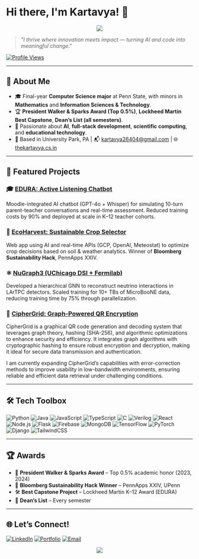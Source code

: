 # Hi there, I'm Kartavya! 👋

<p align="center">
  <img src="https://readme-typing-svg.herokuapp.com?font=Fira+Code&duration=4000&pause=1000&color=36BCF7&center=true&width=800&lines=Final-year+CS+student+%7C+AI+Researcher+%7C+Full-Stack+Engineer;Building+impactful+tech+for+education+%26+sustainability;Turning+research%2C+code%2C+and+creativity+into+reality."/>
</p>

> *"I thrive where innovation meets impact — turning AI and code into meaningful change."*

[![Profile Views](https://komarev.com/ghpvc/?username=Drkat0m&label=Profile%20views&color=0e75b6&style=flat)](https://thekartavya.cs.in)

---

## 🌟 About Me

- 🎓 Final-year **Computer Science major** at Penn State, with minors in **Mathematics** and **Information Sciences & Technology**.
- 🏆 **President Walker & Sparks Award (Top 0.5%)**, **Lockheed Martin Best Capstone**, **Dean’s List (all semesters)**.
- 🤖 Passionate about **AI**, **full-stack development**, **scientific computing**, and **educational technology**.
- 📍 Based in University Park, PA | 📬 [kartavya26404@gmail.com](mailto:kartavya26404@gmail.com) | 🌐 [thekartavya.cs.in](https://thekartavya.cs.in)

---

## 🚀 Featured Projects

### 🎓 [EDURA: Active Listening Chatbot](https://github.com/DrKat0m/EDURA)
Moodle-integrated AI chatbot (GPT-4o + Whisper) for simulating 10-turn parent-teacher conversations and real-time assessment. Reduced training costs by 90% and deployed at scale in K–12 teacher cohorts.

### 🌱 [EcoHarvest: Sustainable Crop Selector](https://github.com/DrKat0m/EcoHarvest)
Web app using AI and real-time APIs (GCP, OpenAI, Meteostat) to optimize crop decisions based on soil & weather analytics. Winner of **Bloomberg Sustainability Hack**, PennApps XXIV.

### ⚛️ [NuGraph3 (UChicago DSI + Fermilab)](https://github.com/nugraph/nugraph)
Developed a hierarchical GNN to reconstruct neutrino interactions in LArTPC detectors. Scaled training for 10+ TBs of MicroBooNE data, reducing training time by 75% through parallelization.

### 🔐 [CipherGrid: Graph-Powered QR Encryption](https://github.com/DrKat0m/Chipher-Grid)
CipherGrid is a graphical QR code generation and decoding system that leverages graph theory, hashing (SHA-256), and algorithmic optimizations to enhance security and efficiency. It integrates graph algorithms with cryptographic hashing to ensure robust encryption and decryption, making it ideal for secure data transmission and authentication.

I am currently expanding CipherGrid’s capabilities with error-correction methods to improve usability in low-bandwidth environments, ensuring reliable and efficient data retrieval under challenging conditions.

---

## 🛠️ Tech Toolbox

![Python](https://img.shields.io/badge/-Python-05122A?style=flat&logo=python)
![Java](https://img.shields.io/badge/-Java-007396?style=flat&logo=java)
![JavaScript](https://img.shields.io/badge/-JavaScript-F7DF1E?style=flat&logo=javascript&logoColor=black)
![TypeScript](https://img.shields.io/badge/-TypeScript-3178C6?style=flat&logo=typescript)
![C](https://img.shields.io/badge/-C-00599C?style=flat&logo=c)
![Verilog](https://img.shields.io/badge/-Verilog-ED8B00?style=flat)
![React](https://img.shields.io/badge/-React-61DAFB?style=flat&logo=react)
![Node.js](https://img.shields.io/badge/-Node.js-339933?style=flat&logo=node.js)
![Flask](https://img.shields.io/badge/-Flask-000000?style=flat&logo=flask)
![Firebase](https://img.shields.io/badge/-Firebase-FFCA28?style=flat&logo=firebase)
![MongoDB](https://img.shields.io/badge/-MongoDB-47A248?style=flat&logo=mongodb)
![TensorFlow](https://img.shields.io/badge/-TensorFlow-FF6F00?style=flat&logo=tensorflow)
![PyTorch](https://img.shields.io/badge/-PyTorch-EE4C2C?style=flat&logo=pytorch)
![Django](https://img.shields.io/badge/-Django-092E20?style=flat&logo=django)
![TailwindCSS](https://img.shields.io/badge/-TailwindCSS-38B2AC?style=flat&logo=tailwindcss)

---

## 🏆 Awards

- 🏅 **President Walker & Sparks Award** – Top 0.5% academic honor (2023, 2024)
- 🧠 **Bloomberg Sustainability Hack Winner** – PennApps XXIV, UPenn
- 🛠️ **Best Capstone Project** – Lockheed Martin K–12 Award (EDURA)
- 🧾 **Dean’s List** – Every semester

---

## 🌐 Let’s Connect!

[![LinkedIn](https://img.shields.io/badge/-drkat0m-blue?style=flat&logo=linkedin)](https://www.linkedin.com/in/drkat0m/)
[![Portfolio](https://img.shields.io/badge/-thekartavya.cs.in-000?style=flat&logo=firefox)](https://thekartavya.cs.in)
[![Email](https://img.shields.io/badge/-kartavya26404@gmail.com-D14836?style=flat&logo=gmail&logoColor=white)](mailto:kartavya26404@gmail.com)

<p align="center">
  <img src="https://readme-typing-svg.herokuapp.com?font=Fira+Code&duration=4000&pause=1000&color=F7A41D&center=true&width=800&lines=Let’s+connect,+collaborate,+and+create+impactful+tech.;Open+to+roles+in+AI,+software+engineering,+and+research!"/>
</p>
